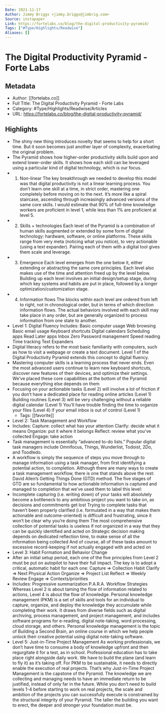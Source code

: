 ```yaml
---
Date: 2021-11-17
Author: Jimmy Briggs <jimmy.briggs@jimbrig.com>
Source: instapaper
Link: https://fortelabs.co/blog/the-digital-productivity-pyramid/
Tags: ["#Type/Highlights/Readwise"]
Aliases: []
---
```

# The Digital Productivity Pyramid - Forte Labs

## Metadata
- Author: [[fortelabs.co]]
- Full Title: The Digital Productivity Pyramid - Forte Labs
- Category: #Type/Highlights/Readwise/Articles
- URL: https://fortelabs.co/blog/the-digital-productivity-pyramid/

## Highlights
- The shiny new thing introduces novelty that seems to help for a short time. But it soon becomes just another layer of complexity, exacerbating the original problem.
- The Pyramid shows how higher-order productivity skills build upon and extend lower-order skills. It shows how each skill can be leveraged using a particular kind of digital technology, which is our focus.
- 1. Non-linear
  The key breakthrough we needed to develop this model was that digital productivity is not a linear learning process. You don’t learn one skill at a time, in strict order, mastering one completely before moving on to the next.
  It’s more like a spiral staircase, ascending through increasingly advanced versions of the same core skills. I would estimate that 90% of full-time knowledge workers are proficient in level 1, while less than 1% are proficient at level 5.
- 2. Skills + technologies
  Each level of the Pyramid is a combination of human skills augmented or extended by some form of digital technology: hardware, software, or online platforms.
  These skills range from very meta (noticing what you notice), to very actionable (using a text expander). Pairing each of them with a digital tool gives them scale and leverage.
- 3. Emergence
  Each level emerges from the one below it, either extending or abstracting the same core principles. Each level also makes use of the time and attention freed up by the level below.
  Building up each level involves an initial design/setup stage, during which key systems and habits are put in place, followed by a longer optimization/customization stage.
- 4. Information flows
  The blocks within each level are ordered from left to right, not in chronological order, but in terms of which direction information flows. The actual behaviors involved with each skill may take place in any order, but are generally organized to process information from one state to another.
- Level 1: Digital Fluency
  Includes:
  Basic computer usage
  Web browsing
  Basic email usage
  Keyboard shortcuts
  Digital calendars
  Scheduling apps
  Read Later apps
  Inbox Zero
  Password management
  Speed reading
  Time tracking
  Text Expanders
- Digital literacy refers to the most basic familiarity with computers, such as how to visit a webpage or create a text document. Level 1 of the Digital Productivity Pyramid extends this concept to digital fluency.
- Mastering computer skills is a learning process that never ends. Even the most advanced users continue to learn new keyboard shortcuts, discover new features of their devices, and optimize their settings.
  We’ve placed these core capabilities at the bottom of the Pyramid because everything else depends on them
- Focusing on your actionable tasks (Level 2) will involve a lot of friction if you don’t have a dedicated place for reading online articles (Level 1)
  Building routines (Level 3) will be very challenging without a reliable digital calendar (Level 1)
  You’ll have trouble finding the time to organize your files (Level 4) if your email inbox is out of control (Level 1)
    - Tags: [[favorite]] 
- Level 2: Task Management and Workflow
- Includes:
  Capture: collect what has your attention
  Clarify: decide what it means
  Organize: put it where it belongs
  Reflect: review what you’ve collected
  Engage: take action
- Task management is essentially “advanced to-do lists.” Popular digital task managers include Omnifocus, Things, Wunderlist, Todoist, 2Do, and Toodledo.
- A workflow is simply the sequence of steps you move through to manage information using a task manager, from first identifying a potential action, to completion.
  Although there are many ways to create a task management workflow, there is one that stands above the rest: David Allen’s Getting Things Done (GTD) method. The five stages of GTD are so fundamental to how actionable information is captured and managed to completion that we’ve used them to label this level:
- Incomplete capturing (i.e. writing down) of your tasks will absolutely become a bottleneck to any ambitious project you want to take on, as decisions and commitments get lost
  Trying to complete tasks that haven’t been properly clarified (i.e. formulated in a way that makes them actionable and outcome-oriented) is difficult and frustrating, since it won’t be clear why you’re doing them
  The most comprehensive collection of potential tasks is useless if not organized in a way that they can be quickly identified and acted on
  Strategic decision making depends on dedicated reflection time, to make sense of all the information being collected
  And of course, all of these tasks amount to excessive record-keeping if not actually engaged with and acted on
- Level 3: Habit Formation and Behavior Change
- After an initial setup period, each one of the five principles from Level 2 must be put on autopilot to have their full impact. The key is to adopt a critical, automatic habit for each one:
  Capture => Collection Habit
  Clarify => Next Physical Action
  Organize => Project List
  Reflect => Weekly Review
  Engage => Contexts/priorities
- Includes:
  Progressive summarization
  P.A.R.A.
  Workflow Strategies
  Whereas Level 2 is about taming the flow of information related to actions, Level 4 is about the flow of knowledge.
  Personal knowledge management (PKM) is a set of skills and tools for an individual to capture, organize, and deploy the knowledge they accumulate while completing their work. It draws from diverse fields such as digital archiving, process management, and project management, and includes software programs for e-reading, digital note-taking, word processing, cloud storage, and others.
  Personal knowledge management is the topic of Building a Second Brain, an online course in which we help people unlock their creative potential using digital note-taking software.
- Level 5: Just-in-Time Project Management
  As working professionals, we don’t have time to consume a body of knowledge upfront and then regurgitate it for a test, as in school. Professional education has to take place right alongside daily work. We have to build the plane (and learn to fly it) as it’s taking off.
  For PKM to be sustainable, it needs to directly enable the execution of real projects. That’s why Just-in-Time Project Management is the capstone of the Pyramid. The knowledge we are collecting and managing needs to have an immediate return to be justified, instead of only far in the future.
  While you don’t need to build levels 1-4 before starting to work on real projects, the scale and ambition of the projects you can successfully execute is constrained by the structural integrity of your Pyramid. The taller the building you want to erect, the deeper and stronger your foundation must be.
